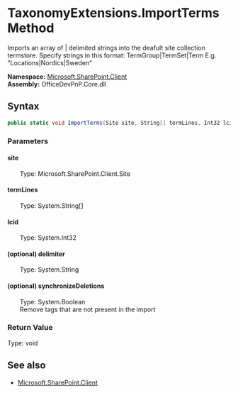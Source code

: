 # TaxonomyExtensions.ImportTerms Method  
Imports an array of | delimited strings into the deafult site collection termstore. Specify strings in this format: TermGroup|TermSet|Term E.g. "Locations|Nordics|Sweden"  

**Namespace:** [Microsoft.SharePoint.Client](Microsoft.SharePoint.Client.md)  
**Assembly:** OfficeDevPnP.Core.dll  
## Syntax
```C#
public static void ImportTerms(Site site, String[] termLines, Int32 lcid, String delimiter, Boolean synchronizeDeletions)
```
### Parameters
#### site  
&emsp;&emsp;Type: Microsoft.SharePoint.Client.Site  

#### termLines  
&emsp;&emsp;Type: System.String[]  

#### lcid  
&emsp;&emsp;Type: System.Int32  

#### (optional) delimiter  
&emsp;&emsp;Type: System.String  

#### (optional) synchronizeDeletions  
&emsp;&emsp;Type: System.Boolean  
&emsp;&emsp;Remove tags that are not present in the import  

### Return Value
Type: void  

## See also
- [Microsoft.SharePoint.Client](Microsoft.SharePoint.Client.md)
